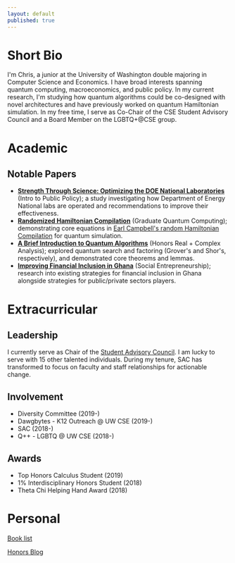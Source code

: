 ```yaml
---
layout: default
published: true
---
```


# Short Bio

I'm Chris, a junior at the University of Washington double majoring in Computer Science and Economics. I have broad interests spanning quantum computing, macroeconomics, and public policy. In my current research, I'm studying how quantum algorithms could be co-designed with novel architectures and have previously worked on quantum Hamiltonian simulation. In my free time, I serve as Co-Chair of the CSE Student Advisory Council and a Board Member on the LGBTQ+@CSE group.


# Academic
## Notable Papers
* **[Strength Through Science: Optimizing the DOE National Laboratories](\assets\papers\Kang_2020Wi_PUBPOL_FinalPaper.pdf)** (Intro to Public Policy); a study investigating how Department of Energy National labs are operated and recommendations to improve their effectiveness.
* **[Randomized Hamiltonian Compilation](\assets\papers\Kang_2020Sp_CSE_RandomizedHamiltonian.pdf)** (Graduate Quantum Computing); demonstrating core equations in [Earl Campbell's random Hamiltonian Compilation](https://arxiv.org/abs/1811.08017) for quantum simulation.
* **[A Brief Introduction to Quantum Algorithms](\assets\papers\Kang_2020Sp_Math336_QuantumReview.pdf)** (Honors Real + Complex Analysis); explored quantum search and factoring (Grover's and Shor's, respectively), and demonstrated core theorems and lemmas.
* **[Improving Financial Inclusion in Ghana](\assets\papers\Kang_2020Sp_Honors232_FIGhana.pdf)** (Social Entrepreneurship); research into existing strategies for financial inclusion in Ghana alongside strategies for public/private sectors players.


<!-- ## Interests
### Computer Science & Math
My research interests lie in quantum computing. Prior work includes explorations into Hamiltonian simulation via Trotterization.

### Economics
I'm particularly interested in macroeconomics and monetary policy. I'll be taking Advanced Macroeconomics (ECON 401) this fall.

### Social Good & Organizational Leadership
I am also interested in impact-oriented work, especially in empowering organizations to better serve their stakeholders.  -->


# Extracurricular
## Leadership
I currently serve as Chair of the [Student Advisory Council](https://sac.cs.washington.edu). I am lucky to serve with 15 other talented individuals. During my tenure, SAC has transformed to focus on faculty and staff relationships for actionable change.  

## Involvement
* Diversity Committee (2019-)
* Dawgbytes - K12 Outreach @ UW CSE (2019-)
* SAC (2018-)
* Q++ - LGBTQ @ UW CSE (2018-)

## Awards
* Top Honors Calculus Student (2019)
* 1% Interdisciplinary Honors Student (2018)
* Theta Chi Helping Hand Award (2018)

# Personal
[Book list](./books) 

[Honors Blog](./blog)
